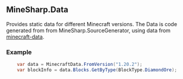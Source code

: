 ## MineSharp.Data

Provides static data for different Minecraft versions.
The Data is code generated from from MineSharp.SourceGenerator, using data from [minecraft-data](https://github.com/PrismarineJS/minecraft-data).

### Example
```csharp
    var data = MinecraftData.FromVersion("1.20.2");
    var blockInfo = data.Blocks.GetByType(BlockType.DiamondOre);
```